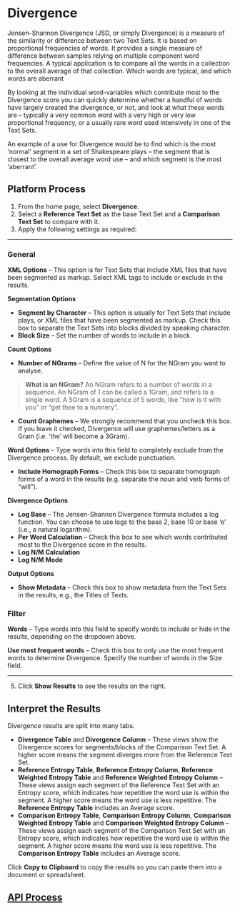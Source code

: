 # Divergence

Jensen-Shannon Divergence (JSD, or simply Divergence) is a measure of the similarity or difference between two Text Sets. It is based on proportional frequencies of words. It provides a single measure of difference between samples relying on multiple component word frequencies. A typical application is to compare all the words in a collection to the overall average of that collection. Which words are typical, and which words are aberrant

By looking at the individual word-variables which contribute most to the Divergence score you can quickly determine whether a handful of words have largely created the divergence, or not, and look at what these words are – typically a very common word with a very high or very low proportional frequency, or a usually rare word used intensively in one of the Text Sets.

An example of a use for Divergence would be to find which is the most ‘normal’ segment in a set of Shakespeare plays – the segment that is closest to the overall average word use – and which segment is the most ‘aberrant’.

## Platform Process

1.	From the home page, select **Divergence**.
2.	Select a **Reference Text Set** as the base Text Set and a **Comparison Text Set** to compare with it.
3.	Apply the following settings as required:
***
### General

**XML Options** – This option is for Text Sets that include XML files that have been segmented as markup. Select XML tags to include or exclude in the results.

**Segmentation Options**

- **Segment by Character** – This option is usually for Text Sets that include plays, or XML files that have been segmented as markup. Check this box to separate the Text Sets into blocks divided by speaking character.
- **Block Size** – Set the number of words to include in a block.

**Count Options**

- **Number of NGrams** – Define the value of N for the NGram you want to analyse.

> **What is an NGram?** An NGram refers to a number of words in a sequence. An NGram of 1 can be called a 1Gram, and refers to a single word. A 5Gram is a sequence of 5 words, like “how is it with you” or “get thee to a nunnery”.

- **Count Graphemes** – We strongly recommend that you uncheck this box. If you leave it checked, Divergence will use graphemes/letters as a Gram (i.e. ‘the’ will become a 3Gram).

**Word Options** – Type words into this field to completely exclude from the Divergence process. By default, we exclude punctuation.

- **Include Homograph Forms** – Check this box to separate homograph forms of a word in the results (e.g. separate the noun and verb forms of “will”).

**Divergence Options**

- **Log Base** – The Jensen-Shannon Divergence formula includes a log function. You can choose to use logs to the base 2, base 10 or base ‘e’ (i.e., a natural logarithm).
- **Per Word Calculation** – Check this box to see which words contributed most to the Divergence score in the results.
- **Log N/M Calculation**
- **Log N/M Mode**

**Output Options**

- **Show Metadata** – Check this box to show metadata from the Text Sets in the results, e.g., the Titles of Texts.

### Filter

**Words** – Type words into this field to specify words to include or hide in the results, depending on the dropdown above.

**Use most frequent words** – Check this box to only use the most frequent words to determine Divergence. Specify the number of words in the Size field.
***
5.	Click **Show Results** to see the results on the right.

## Interpret the Results

Divergence results are split into many tabs.

- **Divergence Table** and **Divergence Column** – These views show the Divergence scores for segments/blocks of the Comparison Text Set. A higher score means the segment diverges more from the Reference Text Set.
- **Reference Entropy Table**, **Reference Entropy Column**, **Reference Weighted Entropy Table** and **Reference Weighted Entropy Column** – These views assign each segment of the Reference Text Set with an Entropy score, which indicates how repetitive the word use is within the segment. A higher score means the word use is less repetitive. The **Reference Entropy Table** includes an Average score.
- **Comparison Entropy Table**, **Comparison Entropy Column**, **Comparison Weighted Entropy Table** and **Comparison Weighted Entropy Column** – These views assign each segment of the Comparison Text Set with an Entropy score, which indicates how repetitive the word use is within the segment. A higher score means the word use is less repetitive. The **Comparison Entropy Table** includes an Average score.

Click **Copy to Clipboard** to copy the results so you can paste them into a document or spreadsheet.

## [API Process](https://systemik-solutions.github.io/sia_site/7.%20API%20Documentation/API%20Documentation.html#divergence) 

